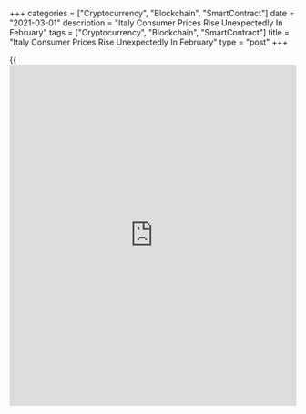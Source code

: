 +++
categories = ["Cryptocurrency", "Blockchain", "SmartContract"]
date = "2021-03-01"
description = "Italy Consumer Prices Rise Unexpectedly In February"
tags = ["Cryptocurrency", "Blockchain", "SmartContract"]
title = "Italy Consumer Prices Rise Unexpectedly In February"
type = "post"
+++

{{<iframe id="large-banner" src="https://www.bounty.group/#slide=20.0" width="100%" height="600" scrolling="no" style="border: 0px solid rgb(216, 221, 230); border-radius: 3px;">}}

Italy's consumer prices rose unexpectedly in February, preliminary data
from the statistical office Istat showed on Monday.

The consumer price index rose 0.6 percent year-on-year in February,
following a 0.4 percent increase in January. Economists had expected a
0.1 percent fall.

The core inflation excluding prices of energy and unprocessed food rose
to 1.0 percent in February from 0.8 percent in the preceding month.

On a month-on-month basis, consumer prices rose 0.1 percent in February.

The EU measure of harmonized index of consumer prices, or HICP, rose 1.0
percent annually in February, following a 0.7 percent increase in the
prior month. Economists had forecast a rise of 0.6 percent.

On a monthly basis, HICP fell 0.2 percent in January. Economists had
expected a 0.5 percent fall.

For comments and feedback [contact](https://www.playgroundfx.com/contact/): editorial@rtt[news](https://www.letsplayfx.com/blog/forex-news-website/).com

[Economic News][1]

 **What parts of the world are seeing the best (and worst) economic
performances lately? Click[here][2] to check out our [Econ Scorecard][2]
and find out! See up-to-the-moment [ranking](https://www.playgroundfx.com/blog/crypto-exchange-ranking/)s for the best and worst
performers in [GDP][3], [unemployment rate][4], [inflation][5] and much
more.**

   1. www.rtt[news](https://www.letsplayfx.com/blog/forex-news-website/).com/Content/EconomicNews.aspx
   2. www.rtt[news](https://www.letsplayfx.com/blog/forex-news-website/).com/economic-scorecard/world-rank/PPI/highest-performance.aspx
   3. www.rtt[news](https://www.letsplayfx.com/blog/forex-news-website/).com/economic-scorecard/world-rank/GDP/highest-performance.aspx
   4. www.rtt[news](https://www.letsplayfx.com/blog/forex-news-website/).com/economic-scorecard/world-rank/unemployment-rate/lowest-performance.aspx
   5. www.rtt[news](https://www.letsplayfx.com/blog/forex-news-website/).com/economic-scorecard/world-rank/CPI/highest-performance.aspx